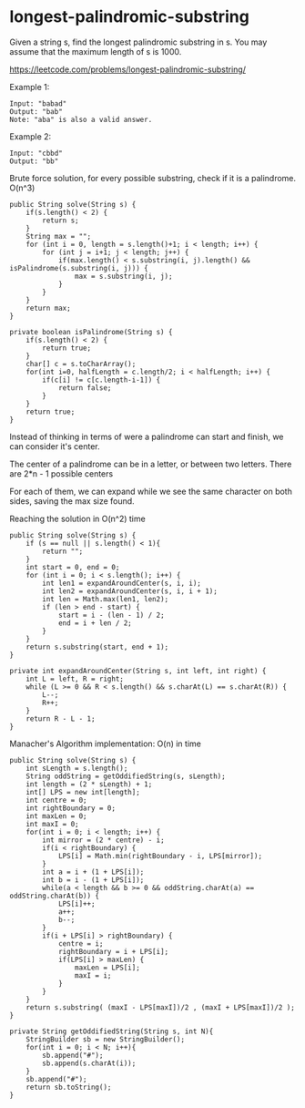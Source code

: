 # longest-palindromic-substring
Given a string s, find the longest palindromic substring in s. You may assume that the maximum length of s is 1000.

https://leetcode.com/problems/longest-palindromic-substring/

Example 1:
```
Input: "babad"
Output: "bab"
Note: "aba" is also a valid answer.
```
Example 2:
```
Input: "cbbd"
Output: "bb"
```

Brute force solution, for every possible substring, check if it is a palindrome. O(n^3)
```
public String solve(String s) {
    if(s.length() < 2) {
        return s;
    }
    String max = "";
    for (int i = 0, length = s.length()+1; i < length; i++) {
        for (int j = i+1; j < length; j++) {
            if(max.length() < s.substring(i, j).length() && isPalindrome(s.substring(i, j))) {
                max = s.substring(i, j);
            }
        }
    }
    return max;
}

private boolean isPalindrome(String s) {
    if(s.length() < 2) {
        return true;
    }
    char[] c = s.toCharArray();
    for(int i=0, halfLength = c.length/2; i < halfLength; i++) {
        if(c[i] != c[c.length-i-1]) {
            return false;
        }
    }
    return true;
}
```

Instead of thinking in terms of were a palindrome can start and finish, we can consider it's center. 

The center of a palindrome can be in a letter, or between two letters. There are 2*n - 1 possible centers

For each of them, we can expand while we see the same character on both sides, saving the max size found.

Reaching the solution in O(n^2) time

```
public String solve(String s) {
    if (s == null || s.length() < 1){
        return "";
    }
    int start = 0, end = 0;
    for (int i = 0; i < s.length(); i++) {
        int len1 = expandAroundCenter(s, i, i);
        int len2 = expandAroundCenter(s, i, i + 1);
        int len = Math.max(len1, len2);
        if (len > end - start) {
            start = i - (len - 1) / 2;
            end = i + len / 2;
        }
    }
    return s.substring(start, end + 1);
}

private int expandAroundCenter(String s, int left, int right) {
    int L = left, R = right;
    while (L >= 0 && R < s.length() && s.charAt(L) == s.charAt(R)) {
        L--;
        R++;
    }
    return R - L - 1;
}
```


Manacher's Algorithm implementation:
O(n) in time

```
public String solve(String s) {
    int sLength = s.length();
    String oddString = getOddifiedString(s, sLength);
    int length = (2 * sLength) + 1;
    int[] LPS = new int[length];
    int centre = 0;
    int rightBoundary = 0;
    int maxLen = 0;
    int maxI = 0;
    for(int i = 0; i < length; i++) {
        int mirror = (2 * centre) - i;
        if(i < rightBoundary) {
            LPS[i] = Math.min(rightBoundary - i, LPS[mirror]);
        }
        int a = i + (1 + LPS[i]);
        int b = i - (1 + LPS[i]);
        while(a < length && b >= 0 && oddString.charAt(a) == oddString.charAt(b)) {
            LPS[i]++;
            a++;
            b--;
        }
        if(i + LPS[i] > rightBoundary) {
            centre = i;
            rightBoundary = i + LPS[i];
            if(LPS[i] > maxLen) {
                maxLen = LPS[i];
                maxI = i;
            }
        }
    }
    return s.substring( (maxI - LPS[maxI])/2 , (maxI + LPS[maxI])/2 );
}

private String getOddifiedString(String s, int N){
    StringBuilder sb = new StringBuilder();
    for(int i = 0; i < N; i++){
        sb.append("#");
        sb.append(s.charAt(i));
    }
    sb.append("#");
    return sb.toString();
}
```
